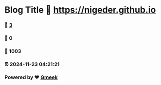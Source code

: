 # Blog Title :link: https://nigeder.github.io 
### :page_facing_up: [3](https://nigeder.github.io/tag.html) 
### :speech_balloon: 0 
### :hibiscus: 1003 
### :alarm_clock: 2024-11-23 04:21:21 
### Powered by :heart: [Gmeek](https://github.com/Meekdai/Gmeek)
